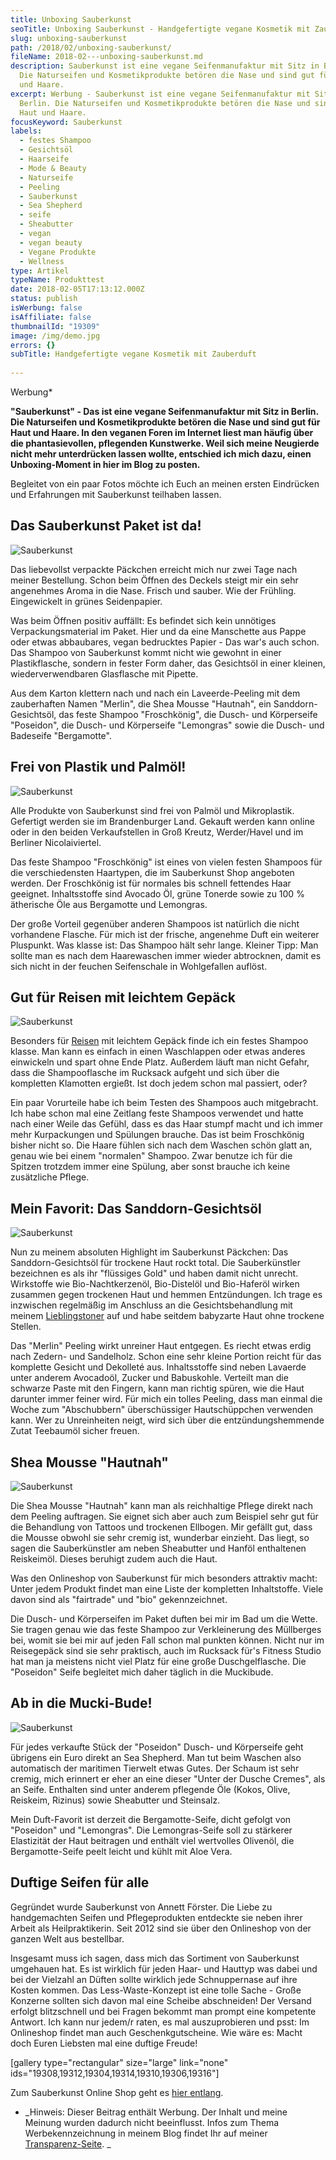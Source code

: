 ```yaml
---
title: Unboxing Sauberkunst
seoTitle: Unboxing Sauberkunst - Handgefertigte vegane Kosmetik mit Zauberduft
slug: unboxing-sauberkunst
path: /2018/02/unboxing-sauberkunst/
fileName: 2018-02---unboxing-sauberkunst.md
description: Sauberkunst ist eine vegane Seifenmanufaktur mit Sitz in Berlin.
  Die Naturseifen und Kosmetikprodukte betören die Nase und sind gut für Haut
  und Haare.
excerpt: Werbung - Sauberkunst ist eine vegane Seifenmanufaktur mit Sitz in
  Berlin. Die Naturseifen und Kosmetikprodukte betören die Nase und sind gut für
  Haut und Haare.
focusKeyword: Sauberkunst
labels:
  - festes Shampoo
  - Gesichtsöl
  - Haarseife
  - Mode & Beauty
  - Naturseife
  - Peeling
  - Sauberkunst
  - Sea Shepherd
  - seife
  - Sheabutter
  - vegan
  - vegan beauty
  - Vegane Produkte
  - Wellness
type: Artikel
typeName: Produkttest
date: 2018-02-05T17:13:12.000Z
status: publish
isWerbung: false
isAffiliate: false
thumbnailId: "19309"
image: /img/demo.jpg
errors: {}
subTitle: Handgefertigte vegane Kosmetik mit Zauberduft
  
---
```


Werbung\*

**"Sauberkunst" - Das ist eine vegane Seifenmanufaktur mit Sitz in Berlin. Die
Naturseifen und Kosmetikprodukte betören die Nase und sind gut für Haut und
Haare. In den veganen Foren im Internet liest man häufig über die
phantasievollen, pflegenden Kunstwerke. Weil sich meine Neugierde nicht mehr
unterdrücken lassen wollte, entschied ich mich dazu, einen Unboxing-Moment in
hier im Blog zu posten.**

Begleitet von ein paar Fotos möchte ich Euch an meinen ersten Eindrücken und
Erfahrungen mit Sauberkunst teilhaben lassen.

## Das Sauberkunst Paket ist da!

![Sauberkunst](http://cardamonchai.com/wp-content/uploads/2018/01/39847370992_0ddb8d188c_z-300x200.jpg)

Das liebevollst verpackte Päckchen erreicht mich nur zwei Tage nach meiner
Bestellung. Schon beim Öffnen des Deckels steigt mir ein sehr angenehmes Aroma
in die Nase. Frisch und sauber. Wie der Frühling. Eingewickelt in grünes
Seidenpapier.

Was beim Öffnen positiv auffällt: Es befindet sich kein unnötiges
Verpackungsmaterial im Paket. Hier und da eine Manschette aus Pappe oder etwas
abbaubares, vegan bedrucktes Papier - Das war's auch schon. Das Shampoo von
Sauberkunst kommt nicht wie gewohnt in einer Plastikflasche, sondern in fester
Form daher, das Gesichtsöl in einer kleinen, wiederverwendbaren Glasflasche mit
Pipette.

Aus dem Karton klettern nach und nach ein Laveerde-Peeling mit dem zauberhaften
Namen "Merlin", die Shea Mousse "Hautnah", ein Sanddorn-Gesichtsöl, das feste
Shampoo "Froschkönig", die Dusch- und Körperseife "Poseidon", die Dusch- und
Körperseife "Lemongras" sowie die Dusch- und Badeseife "Bergamotte".

## Frei von Plastik und Palmöl!

![Sauberkunst](http://cardamonchai.com/wp-content/uploads/2018/01/26006497548_1f033b7aaf_z-300x200.jpg)

Alle Produkte von Sauberkunst sind frei von Palmöl und Mikroplastik. Gefertigt
werden sie im Brandenburger Land. Gekauft werden kann online oder in den beiden
Verkaufstellen in Groß Kreutz, Werder/Havel und im Berliner Nicolaiviertel.

Das feste Shampoo "Froschkönig" ist eines von vielen festen Shampoos für die
verschiedensten Haartypen, die im Sauberkunst Shop angeboten werden. Der
Froschkönig ist für normales bis schnell fettendes Haar geeignet. Inhaltsstoffe
sind Avocado Öl, grüne Tonerde sowie zu 100 % ätherische Öle aus Bergamotte und
Lemongras.

Der große Vorteil gegenüber anderen Shampoos ist natürlich die nicht vorhandene
Flasche. Für mich ist der frische, angenehme Duft ein weiterer Pluspunkt. Was
klasse ist: Das Shampoo hält sehr lange. Kleiner Tipp: Man sollte man es nach
dem Haarewaschen immer wieder abtrocknen, damit es sich nicht in der feuchen
Seifenschale in Wohlgefallen auflöst.

## Gut für Reisen mit leichtem Gepäck

![Sauberkunst](http://cardamonchai.com/wp-content/uploads/2018/01/25008095327_de7c0c745a_z-300x200.jpg)

Besonders für [Reisen](/category/unterwegs/reisen/) mit leichtem Gepäck finde
ich ein festes Shampoo klasse. Man kann es einfach in einen Waschlappen oder
etwas anderes einwickeln und spart ohne Ende Platz. Außerdem läuft man nicht
Gefahr, dass die Shampooflasche im Rucksack aufgeht und sich über die kompletten
Klamotten ergießt. Ist doch jedem schon mal passiert, oder?

Ein paar Vorurteile habe ich beim Testen des Shampoos auch mitgebracht. Ich habe
schon mal eine Zeitlang feste Shampoos verwendet und hatte nach einer Weile das
Gefühl, dass es das Haar stumpf macht und ich immer mehr Kurpackungen und
Spülungen brauche. Das ist beim Froschkönig bisher nicht so. Die Haare fühlen
sich nach dem Waschen schön glatt an, genau wie bei einem "normalen" Shampoo.
Zwar benutze ich für die Spitzen trotzdem immer eine Spülung, aber sonst brauche
ich keine zusätzliche Pflege.

## Mein Favorit: Das Sanddorn-Gesichtsöl

![Sauberkunst](http://cardamonchai.com/wp-content/uploads/2018/01/26006529588_b8d8ba4e32_z-300x200.jpg)

Nun zu meinem absoluten Highlight im Sauberkunst Päckchen: Das
Sanddorn-Gesichtsöl für trockene Haut rockt total. Die Sauberkünstler bezeichnen
es als ihr "flüssiges Gold" und haben damit nicht unrecht. Wirkstoffe wie
Bio-Nachtkerzenöl, Bio-Distelöl und Bio-Haferöl wirken zusammen gegen trockenen
Haut und hemmen Entzündungen. Ich trage es inzwischen regelmäßig im Anschluss an
die Gesichtsbehandlung mit meinem [Lieblingstoner](/2018/01/santaverde/) auf und
habe seitdem babyzarte Haut ohne trockene Stellen.

Das "Merlin" Peeling wirkt unreiner Haut entgegen. Es riecht etwas erdig nach
Zedern- und Sandelholz. Schon eine sehr kleine Portion reicht für das komplette
Gesicht und Dekolleté aus. Inhaltsstoffe sind neben Lavaerde unter anderem
Avocadoöl, Zucker und Babuskohle. Verteilt man die schwarze Paste mit den
Fingern, kann man richtig spüren, wie die Haut darunter immer feiner wird. Für
mich ein tolles Peeling, dass man einmal die Woche zum "Abschubbern"
überschüssiger Hautschüppchen verwenden kann. Wer zu Unreinheiten neigt, wird
sich über die entzündungshemmende Zutat Teebaumöl sicher freuen.

## Shea Mousse "Hautnah"

![Sauberkunst](http://cardamonchai.com/wp-content/uploads/2018/01/26006532538_0236c4cf8d_z-300x200.jpg)

Die Shea Mousse "Hautnah" kann man als reichhaltige Pflege direkt nach dem
Peeling auftragen. Sie eignet sich aber auch zum Beispiel sehr gut für die
Behandlung von Tattoos und trockenen Ellbogen. Mir gefällt gut, dass die Mousse
obwohl sie sehr cremig ist, wunderbar einzieht. Das liegt, so sagen die
Sauberkünstler am neben Sheabutter und Hanföl enthaltenen Reiskeimöl. Dieses
beruhigt zudem auch die Haut.

Was den Onlineshop von Sauberkunst für mich besonders attraktiv macht: Unter
jedem Produkt findet man eine Liste der kompletten Inhaltstoffe. Viele davon
sind als "fairtrade" und "bio" gekennzeichnet.

Die Dusch- und Körperseifen im Paket duften bei mir im Bad um die Wette. Sie
tragen genau wie das feste Shampoo zur Verkleinerung des Müllberges bei, womit
sie bei mir auf jeden Fall schon mal punkten können. Nicht nur im Reisegepäck
sind sie sehr praktisch, auch im Rucksack für's Fitness Studio hat man ja
meistens nicht viel Platz für eine große Duschgelflasche. Die "Poseidon" Seife
begleitet mich daher täglich in die Muckibude.

## Ab in die Mucki-Bude!

![Sauberkunst](http://cardamonchai.com/wp-content/uploads/2018/01/39847363092_3c3da7a3a9_z-300x200.jpg)

Für jedes verkaufte Stück der "Poseidon" Dusch- und Körperseife geht übrigens
ein Euro direkt an Sea Shepherd. Man tut beim Waschen also automatisch der
maritimen Tierwelt etwas Gutes. Der Schaum ist sehr cremig, mich erinnert er
eher an eine dieser "Unter der Dusche Cremes", als an Seife. Enthalten sind
unter anderem pflegende Öle (Kokos, Olive, Reiskeim, Rizinus) sowie Sheabutter
und Steinsalz.

Mein Duft-Favorit ist derzeit die Bergamotte-Seife, dicht gefolgt von "Poseidon"
und "Lemongras". Die Lemongras-Seife soll zu stärkerer Elastizität der Haut
beitragen und enthält viel wertvolles Olivenöl, die Bergamotte-Seife peelt
leicht und kühlt mit Aloe Vera.

## Duftige Seifen für alle

Gegründet wurde Sauberkunst von Annett Förster. Die Liebe zu handgemachten
Seifen und Pflegeprodukten entdeckte sie neben ihrer Arbeit als Heilpraktikerin.
Seit 2012 sind sie über den Onlineshop von der ganzen Welt aus bestellbar.

Insgesamt muss ich sagen, dass mich das Sortiment von Sauberkunst umgehauen hat.
Es ist wirklich für jeden Haar- und Hauttyp was dabei und bei der Vielzahl an
Düften sollte wirklich jede Schnuppernase auf ihre Kosten kommen. Das
Less-Waste-Konzept ist eine tolle Sache - Große Konzerne sollten sich davon mal
eine Scheibe abschneiden! Der Versand erfolgt blitzschnell und bei Fragen
bekommt man prompt eine kompetente Antwort. Ich kann nur jedem/r raten, es mal
auszuprobieren und psst: Im Onlineshop findet man auch Geschenkgutscheine. Wie
wäre es: Macht doch Euren Liebsten mal eine duftige Freude!

[gallery type="rectangular" size="large" link="none"
ids="19308,19312,19304,19314,19310,19306,19316"]

Zum Sauberkunst Online Shop geht es
[hier entlang](http://www.sauberkunst.de/epages/es948784.sf/de_DE/?ObjectPath=/Shops/es948784/Categories).

- _Hinweis: Dieser Beitrag enthält Werbung. Der Inhalt und meine Meinung wurden
  dadurch nicht beeinflusst. Infos zum Thema Werbekennzeichnung in meinem Blog
  findet Ihr auf meiner [Transparenz-Seite](/werbung/). _

  